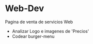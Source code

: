 # Web-Dev
Pagina de venta de servicios Web


- Analizar Logo e imagenes de 'Precios'
- Codear burger-menu
